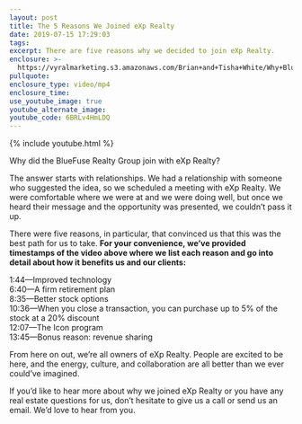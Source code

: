 ```yaml
---
layout: post
title: The 5 Reasons We Joined eXp Realty
date: 2019-07-15 17:29:03
tags:
excerpt: There are five reasons why we decided to join eXp Realty.
enclosure: >-
  https://vyralmarketing.s3.amazonaws.com/Brian+and+Tisha+White/Why+BlueFuse+Joined+EXP+Realty.mp4
pullquote:
enclosure_type: video/mp4
enclosure_time:
use_youtube_image: true
youtube_alternate_image:
youtube_code: 6BRLv4HmLDQ
---
```


{% include youtube.html %}

Why did the BlueFuse Realty Group join with eXp Realty?

The answer starts with relationships. We had a relationship with someone who suggested the idea, so we scheduled a meeting with eXp Realty. We were comfortable where we were at and we were doing well, but once we heard their message and the opportunity was presented, we couldn’t pass it up.&nbsp;

There were five reasons, in particular, that convinced us that this was the best path for us to take. **For your convenience, we’ve provided timestamps of the video above where we list each reason and go into detail about how it benefits us and our clients:&nbsp;**

1:44—Improved technology&nbsp;<br>6:40—A firm retirement plan<br>8:35—Better stock options<br>10:36—When you close a transaction, you can purchase up to 5% of the stock at a 20% discount<br>12:07—The Icon program<br>13:45—Bonus reason: revenue sharing&nbsp;

From here on out, we’re all owners of eXp Realty. People are excited to be here, and the energy, culture, and collaboration are all better than we ever could’ve imagined.&nbsp;

If you’d like to hear more about why we joined eXp Realty or you have any real estate questions for us, don’t hesitate to give us a call or send us an email. We’d love to hear from you.&nbsp;<br>&nbsp;